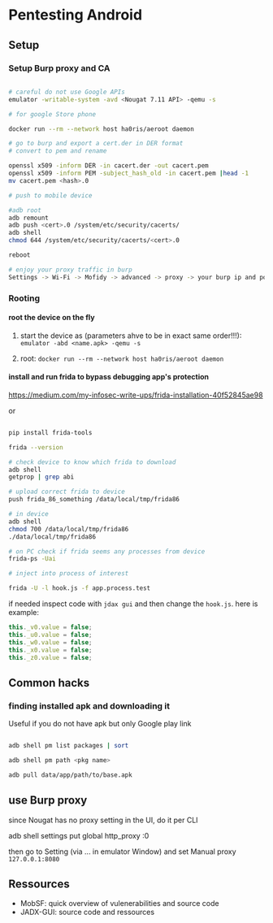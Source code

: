 # Pentesting Android

## Setup

### Setup Burp proxy and CA

```bash

# careful do not use Google APIs
emulator -writable-system -avd <Nougat 7.11 API> -qemu -s

# for google Store phone

docker run --rm --network host ha0ris/aeroot daemon

# go to burp and export a cert.der in DER format
# convert to pem and rename

openssl x509 -inform DER -in cacert.der -out cacert.pem
openssl x509 -inform PEM -subject_hash_old -in cacert.pem |head -1
mv cacert.pem <hash>.0

# push to mobile device

#adb root
adb remount
adb push <cert>.0 /system/etc/security/cacerts/
adb shell
chmod 644 /system/etc/security/cacerts/<cert>.0

reboot

# enjoy your proxy traffic in burp
Settings -> Wi-Fi -> Mofidy -> advanced -> proxy -> your burp ip and port 

```

### Rooting

#### root the device on the fly

1. start the device as (parameters ahve to be in exact same order!!!): `emulator -abd <name.apk> -qemu -s` 

2. root: `docker run --rm --network host ha0ris/aeroot daemon`

#### install and run frida to bypass debugging app's protection

https://medium.com/my-infosec-write-ups/frida-installation-40f52845ae98

or 

```bash

pip install frida-tools

frida --version

# check device to know which frida to download
adb shell
getprop | grep abi

# upload correct frida to device
push frida_86_something /data/local/tmp/frida86

# in device 
adb shell
chmod 700 /data/local/tmp/frida86
./data/local/tmp/frida86

# on PC check if frida seems any processes from device
frida-ps -Uai

# inject into process of interest

frida -U -l hook.js -f app.process.test

```

if needed inspect code with `jdax gui` and then change the `hook.js`. 
here is example:

```js
this._v0.value = false;
this._u0.value = false;
this._w0.value = false;
this._x0.value = false;
this._z0.value = false;
```

## Common hacks

### finding installed apk and downloading it

Useful if you do not have apk but only Google play link

```bash

adb shell pm list packages | sort

adb shell pm path <pkg name>

adb pull data/app/path/to/base.apk

```


## use Burp proxy

since Nougat has no proxy setting in the UI, do it per CLI

adb shell settings put global http_proxy :0

then go to Setting (via ... in emulator Window) and set Manual proxy `127.0.0.1:8080`

## Ressources

* MobSF: quick overview of vulenerabilities and source code
* JADX-GUI: source code and ressources